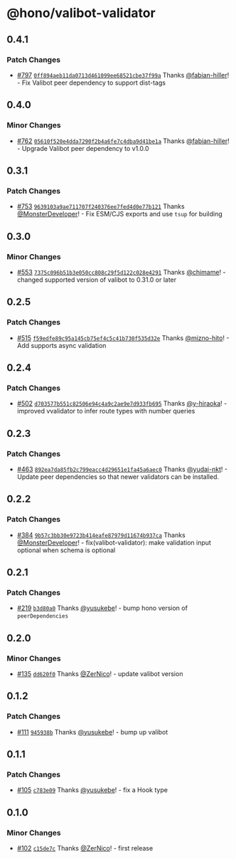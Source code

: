 # @hono/valibot-validator

## 0.4.1

### Patch Changes

- [#797](https://github.com/honojs/middleware/pull/797) [`0ff894aeb11da0713d461099ee68521cbe37f99a`](https://github.com/honojs/middleware/commit/0ff894aeb11da0713d461099ee68521cbe37f99a) Thanks [@fabian-hiller](https://github.com/fabian-hiller)! - Fix Valibot peer dependency to support dist-tags

## 0.4.0

### Minor Changes

- [#762](https://github.com/honojs/middleware/pull/762) [`05610f520e4dda7290f2b4a6fe7c4dba9d41be1a`](https://github.com/honojs/middleware/commit/05610f520e4dda7290f2b4a6fe7c4dba9d41be1a) Thanks [@fabian-hiller](https://github.com/fabian-hiller)! - Upgrade Valibot peer dependency to v1.0.0

## 0.3.1

### Patch Changes

- [#753](https://github.com/honojs/middleware/pull/753) [`9639103a9ae711707f240376ee7fed4d0e77b121`](https://github.com/honojs/middleware/commit/9639103a9ae711707f240376ee7fed4d0e77b121) Thanks [@MonsterDeveloper](https://github.com/MonsterDeveloper)! - Fix ESM/CJS exports and use `tsup` for building

## 0.3.0

### Minor Changes

- [#553](https://github.com/honojs/middleware/pull/553) [`7375c096b51b3e050cc808c29f5d122c028e4291`](https://github.com/honojs/middleware/commit/7375c096b51b3e050cc808c29f5d122c028e4291) Thanks [@chimame](https://github.com/chimame)! - changed supported version of valibot to 0.31.0 or later

## 0.2.5

### Patch Changes

- [#515](https://github.com/honojs/middleware/pull/515) [`f59edfe89c95a145cb75ef4c5c41b730f535d32e`](https://github.com/honojs/middleware/commit/f59edfe89c95a145cb75ef4c5c41b730f535d32e) Thanks [@mizno-hito](https://github.com/mizno-hito)! - Add supports async validation

## 0.2.4

### Patch Changes

- [#502](https://github.com/honojs/middleware/pull/502) [`d703577b551c82506e94c4a9c2ae9e7d933fb695`](https://github.com/honojs/middleware/commit/d703577b551c82506e94c4a9c2ae9e7d933fb695) Thanks [@y-hiraoka](https://github.com/y-hiraoka)! - improved vvalidator to infer route types with number queries

## 0.2.3

### Patch Changes

- [#463](https://github.com/honojs/middleware/pull/463) [`892ea7da85fb2c799eacc4d29651e1fa45a6aec0`](https://github.com/honojs/middleware/commit/892ea7da85fb2c799eacc4d29651e1fa45a6aec0) Thanks [@yudai-nkt](https://github.com/yudai-nkt)! - Update peer dependencies so that newer validators can be installed.

## 0.2.2

### Patch Changes

- [#384](https://github.com/honojs/middleware/pull/384) [`9b57c3bb30e9723b414eafe87979d11674b937ca`](https://github.com/honojs/middleware/commit/9b57c3bb30e9723b414eafe87979d11674b937ca) Thanks [@MonsterDeveloper](https://github.com/MonsterDeveloper)! - fix(valibot-validator): make validation input optional when schema is optional

## 0.2.1

### Patch Changes

- [#219](https://github.com/honojs/middleware/pull/219) [`b3d80a0`](https://github.com/honojs/middleware/commit/b3d80a0cca92db6b243d3a6e9761c20d931136a2) Thanks [@yusukebe](https://github.com/yusukebe)! - bump hono version of `peerDependencies`

## 0.2.0

### Minor Changes

- [#135](https://github.com/honojs/middleware/pull/135) [`dd620f0`](https://github.com/honojs/middleware/commit/dd620f0dc72976a76952c9506babdef9c33ffd7b) Thanks [@ZerNico](https://github.com/ZerNico)! - update valibot version

## 0.1.2

### Patch Changes

- [#111](https://github.com/honojs/middleware/pull/111) [`945938b`](https://github.com/honojs/middleware/commit/945938b6afe45f7f4f934b9fafebf9fb503560eb) Thanks [@yusukebe](https://github.com/yusukebe)! - bump up valibot

## 0.1.1

### Patch Changes

- [#105](https://github.com/honojs/middleware/pull/105) [`c783e09`](https://github.com/honojs/middleware/commit/c783e0943a0488cb3911833f5b4d576a3427cbf3) Thanks [@yusukebe](https://github.com/yusukebe)! - fix a Hook type

## 0.1.0

### Minor Changes

- [#102](https://github.com/honojs/middleware/pull/102) [`c15de7c`](https://github.com/honojs/middleware/commit/c15de7ce3cbaa3b76ee259f266d480235a47e8fa) Thanks [@ZerNico](https://github.com/ZerNico)! - first release
